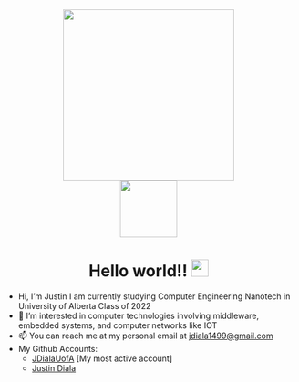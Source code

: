 <div id="header" align="center">
  <img src="https://media.giphy.com/media/3kPDmoWdBpQPNhCnUG/giphy.gif" width="300"/>
</div>

<div id="badges" align="center">
  <a href="https://ca.linkedin.com/in/jdiala">
    <img src="https://content.linkedin.com/content/dam/me/business/en-us/amp/brand-site/v2/bg/LI-Logo.svg.original.svg" width="100"/>
  </a>
</div>

<div id="profileviews" align="center">
  <img src="https://komarev.com/ghpvc/?username=your-github-username&style=flat-square&color=blue" alt=""/>
</div>

<h1 id="introduction" align="center">
  Hello world!!
  <img src="https://media.giphy.com/media/hvRJCLFzcasrR4ia7z/giphy.gif" width="30px"/>
</h1>

- Hi, I’m Justin I am currently studying Computer Engineering Nanotech in University of Alberta Class of 2022
- 👀 I’m interested in computer technologies involving middleware, embedded systems, and computer networks like IOT
- 📫 You can reach me at my personal email at jdiala1499@gmail.com
- My Github Accounts:
    - [JDialaUofA](https://github.com/JDialaUofA/JDialaUofA) [My most active account]
    - [Justin Diala](https://github.com/JustinDiala)

<!---
JDialaUofA/JDialaUofA is a ✨ special ✨ repository because its `README.md` (this file) appears on your GitHub profile.
You can click the Preview link to take a look at your changes.
--->
